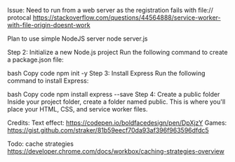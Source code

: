 Issue: Need to run from a web server as the registration fails with file:// protocal
https://stackoverflow.com/questions/44564888/service-worker-with-file-origin-doesnt-work

Plan to use simple NodeJS server
node server.js

Step 2: Initialize a new Node.js project
Run the following command to create a package.json file:

bash
Copy code
npm init -y
Step 3: Install Express
Run the following command to install Express:

bash
Copy code
npm install express --save
Step 4: Create a public folder
Inside your project folder, create a folder named public. This is where you'll place your HTML, CSS, and service worker files.


Credits:
Text effect: https://codepen.io/boldfacedesign/pen/DpXjzY
Games: https://gist.github.com/straker/81b59eecf70da93af396f963596dfdc5


Todo: cache strategies
https://developer.chrome.com/docs/workbox/caching-strategies-overview
